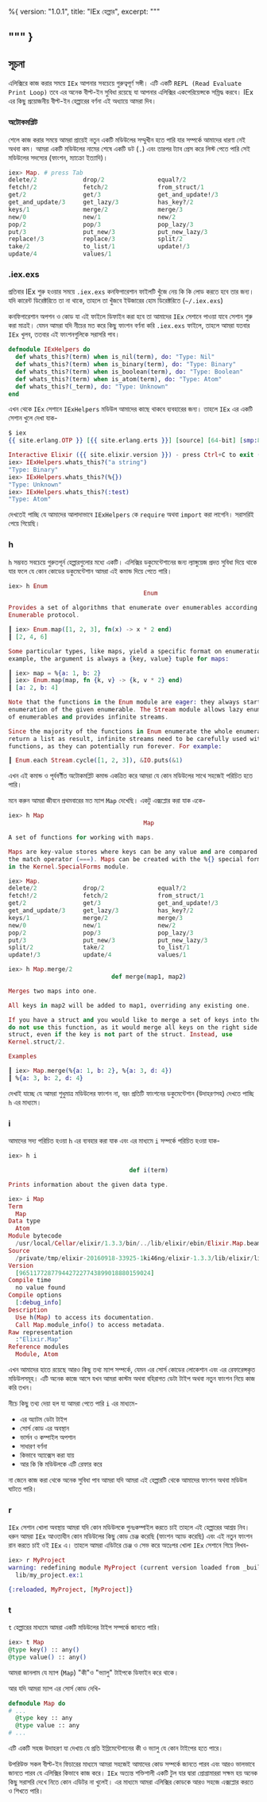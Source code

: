 %{
  version: "1.0.1",
  title: "IEx হেল্পার",
  excerpt: """
  
"""
}
---

## সূচনা

এলিক্সিরে কাজ করার সময়ে `IEx` আপনার সবচেয়ে গুরুত্বপূর্ণ সঙ্গী। এটি একটি `REPL (Read Evaluate Print Loop)` তবে এর অনেক বীল্ট-ইন সুবিধা রয়েছে যা আপনার এলিক্সির একপেরিয়েন্সকে সম্রিদ্ধ করবে। IEx এর  কিছু প্রয়োজনীয় বীল্ট-ইন হেল্পারের বর্ণনা এই অধ্যায়ে আমরা দিব।

### অটোকমপ্লিট

শেলে কাজ করার সময়ে আমরা প্রায়েই নতুন একটি মডিউলের সম্মুখীন হতে পারি যার সম্পর্কে আমাদের ধারণা নেই অথবা কম। আমরা একটি মডিউলের নামের শেষে একটি ডট (`.`) এবং তারপর ট্যাব প্রেস করে লিস্ট পেতে পারি সেই মডিউলের সদস্যের (ফাংশন, ম্যাক্রো ইত্যাদি)।

```elixir
iex> Map. # press Tab
delete/2             drop/2               equal?/2
fetch!/2             fetch/2              from_struct/1
get/2                get/3                get_and_update!/3
get_and_update/3     get_lazy/3           has_key?/2
keys/1               merge/2              merge/3
new/0                new/1                new/2
pop/2                pop/3                pop_lazy/3
put/3                put_new/3            put_new_lazy/3
replace!/3           replace/3            split/2
take/2               to_list/1            update!/3
update/4             values/1
```

### .iex.exs

প্রতিবার IEx শুরু হওয়ার সময়ে `.iex.exs` কনফিগারেশান ফাইলটি খুঁজে নেয় কি কি লোড করতে হবে তার জন্য। যদি কারেন্ট ডিরেক্টরিতে তা না থাকে, তাহলে তা খুঁজবে ইউজারের হোম ডিরেক্টরিতে (`~/.iex.exs`)

কনফিগারেশান অপশন ও কোড যা এই ফাইলে ডিফাইন করা হবে তা আমাদের `IEx` সেশানে পাওয়া যাবে সেশান শুরু করা মাত্রই। যেমন আমরা যদি নীচের মত করে কিছু ফাংশন বর্ণনা করি `.iex.exs` ফাইলে, তাহলে আমরা যতবার `IEx` খুলব, ততবার এই ফাংশনগুলিকে সরাসরি পাব।

```elixir
defmodule IExHelpers do
  def whats_this?(term) when is_nil(term), do: "Type: Nil"
  def whats_this?(term) when is_binary(term), do: "Type: Binary"
  def whats_this?(term) when is_boolean(term), do: "Type: Boolean"
  def whats_this?(term) when is_atom(term), do: "Type: Atom"
  def whats_this?(_term), do: "Type: Unknown"
end
```

এখন থেকে `IEx` সেশানে `IExHelpers` মডিউল আমাদের কাছে থাকবে ব্যবহারের জন্য। তাহলে `IEx` এর একটি সেশান খুলে দেখা যাক-

```elixir
$ iex
{{ site.erlang.OTP }} [{{ site.erlang.erts }}] [source] [64-bit] [smp:8:8] [async-threads:10] [hipe] [kernel-poll:false] [dtrace]

Interactive Elixir ({{ site.elixir.version }}) - press Ctrl+C to exit (type h() ENTER for help)
iex> IExHelpers.whats_this?("a string")
"Type: Binary"
iex> IExHelpers.whats_this?(%{})
"Type: Unknown"
iex> IExHelpers.whats_this?(:test)
"Type: Atom"
```

দেখতেই পাচ্ছি যে আমাদের আলাদাভাবে `IExHelpers` কে `require` অথবা `import` করা লাগেনি। সরাসরিই পেয়ে গিয়েছি।

### h

`h` সম্ভবত সবচেয়ে গুরুতপূর্ন হেল্পারগুলোর মধ্যে একটি। এলিক্সির ডকুমেন্টেশানের জন্য ল্যাঙ্গুয়েজ প্রদত্ত সুবিধা দিয়ে থাকে যার ফলে যে কোন কোডের ডকুমেন্টেশান আমরা এই কমান্ড দিয়ে পেতে পারি।

```elixir
iex> h Enum
                                      Enum

Provides a set of algorithms that enumerate over enumerables according to the
Enumerable protocol.

┃ iex> Enum.map([1, 2, 3], fn(x) -> x * 2 end)
┃ [2, 4, 6]

Some particular types, like maps, yield a specific format on enumeration. For
example, the argument is always a {key, value} tuple for maps:

┃ iex> map = %{a: 1, b: 2}
┃ iex> Enum.map(map, fn {k, v} -> {k, v * 2} end)
┃ [a: 2, b: 4]

Note that the functions in the Enum module are eager: they always start the
enumeration of the given enumerable. The Stream module allows lazy enumeration
of enumerables and provides infinite streams.

Since the majority of the functions in Enum enumerate the whole enumerable and
return a list as result, infinite streams need to be carefully used with such
functions, as they can potentially run forever. For example:

┃ Enum.each Stream.cycle([1, 2, 3]), &IO.puts(&1)
```

এখন এই কমান্ড ও পূর্ববর্ণীত অটোকমপ্লিট কমান্ড একত্রিত করে আমরা যে কোন মডিউলের সাথে সহজেই পরিচিত হতে পারি।

মনে করুন আমরা জীবনে প্রথমবারের মত ম্যাপ `Map` দেখেছি। একটু এক্সপ্লোর করা যাক একে-

```elixir
iex> h Map
                                      Map

A set of functions for working with maps.

Maps are key-value stores where keys can be any value and are compared using
the match operator (===). Maps can be created with the %{} special form defined
in the Kernel.SpecialForms module.

iex> Map.
delete/2             drop/2               equal?/2
fetch!/2             fetch/2              from_struct/1
get/2                get/3                get_and_update!/3
get_and_update/3     get_lazy/3           has_key?/2
keys/1               merge/2              merge/3
new/0                new/1                new/2
pop/2                pop/3                pop_lazy/3
put/3                put_new/3            put_new_lazy/3
split/2              take/2               to_list/1
update!/3            update/4             values/1

iex> h Map.merge/2
                             def merge(map1, map2)

Merges two maps into one.

All keys in map2 will be added to map1, overriding any existing one.

If you have a struct and you would like to merge a set of keys into the struct,
do not use this function, as it would merge all keys on the right side into the
struct, even if the key is not part of the struct. Instead, use
Kernel.struct/2.

Examples

┃ iex> Map.merge(%{a: 1, b: 2}, %{a: 3, d: 4})
┃ %{a: 3, b: 2, d: 4}
```

দেখাই যাচ্ছে যে আমরা শুধুমাত্র মডিউলের ফাংশন না, বরং প্রতিটি ফাংশনের ডকুমেন্টেশান (উদাহরণসহ) দেখতে পাচ্ছি `h` এর মাধ্যমে।

### i

আমাদের সদ্য পরিচিত হওয়া `h` এর ব্যবহার করা যাক এবং এর মাধ্যমে  `i` সম্পর্কে পরিচিত হওয়া যাক-

```elixir
iex> h i

                                  def i(term)

Prints information about the given data type.

iex> i Map
Term
  Map
Data type
  Atom
Module bytecode
  /usr/local/Cellar/elixir/1.3.3/bin/../lib/elixir/ebin/Elixir.Map.beam
Source
  /private/tmp/elixir-20160918-33925-1ki46ng/elixir-1.3.3/lib/elixir/lib/map.ex
Version
  [9651177287794427227743899018880159024]
Compile time
  no value found
Compile options
  [:debug_info]
Description
  Use h(Map) to access its documentation.
  Call Map.module_info() to access metadata.
Raw representation
  :"Elixir.Map"
Reference modules
  Module, Atom
```

এখন আমাদের হাতে রয়েছে আরও কিছু তথ্য ম্যাপ সম্পর্কে, যেমন এর সোর্স কোডের লোকেশান এবং এর রেফারেন্সকৃত মডিউলসমূহ। এটি অনেক কাজে আসে যখন আমরা কাস্টম অথবা বহিরাগত ডেটা টাইপ অথবা নতুন ফাংশন নিয়ে কাজ করি তখন।

নীচে কিছু তথ্য দেয়া হল যা আমরা পেতে পারি `i` এর মাধ্যমে-

- এর অ্যাটম ডেটা টাইপ
- সোর্স কোড এর অবস্থান
- ভার্সন ও কম্পাইল অপশান
- সাধারণ বর্ণনা
- কিভাবে অ্যাক্সেস করা যায়
- আর কি কি মডিউলকে এটি রেফার করে

না জেনে কাজ করা থেকে অনেক সুবিধা পাব আমরা যদি আমরা এই হেল্পারটি থেকে আমাদের ফাংশন অথবা মডিউল ঘাটতে পারি।

### r

`IEx` সেশান খোলা অবস্থায় আমরা যদি কোন মডিউলকে পুনঃকম্পাইল করতে চাই তাহলে এই হেল্পারের আশ্রয় নিব। ধরুন আমরা `IEx` আওতাধীন কোন মডিউলের কিছু কোড চেঞ্জ করেছি (ফাংশন অ্যাড করেছি) এবং এই নতুন ফাংশন রান করতে চাই ওই `IEx` এ। তাহলে আমরা এডিটরে চেঞ্জ ও সেভ করে অতঃপর খোলা `IEx` সেশানে গিয়ে লিখব-

```elixir
iex> r MyProject
warning: redefining module MyProject (current version loaded from _build/dev/lib/my_project/ebin/Elixir.MyProject.beam)
  lib/my_project.ex:1

{:reloaded, MyProject, [MyProject]}
```

### t

`t` হেল্পারের মাধ্যমে আমরা একটি মডিউলের টাইপ সম্পর্কে জানতে পারি।

```elixir
iex> t Map
@type key() :: any()
@type value() :: any()
```

আমরা জানলাম যে ম্যাপ (`Map`) "কী"ও "ভ্যালু" টাইপকে ডিফাইন করে থাকে।

আর যদি আমরা ম্যাপ এর সোর্স কোড দেখি-

```elixir
defmodule Map do
# ...
  @type key :: any
  @type value :: any
# ...
```

এটি একটি সহজ উদাহরণ যা দেখায় যে প্রতি ইম্লিমেন্টেশানের কী ও ভ্যালু যে কোন টাইপের হতে পারে।

উপরিউক্ত সকল বীল্ট-ইন ফিচারের মাধ্যমে আমরা সহজেই আমাদের কোড সম্পর্কে জানতে পারব এবং আরও ভালভাবে জানতে পারব যে এলিক্সির কিভাবে কাজ করে। `IEx` অত্যন্ত শক্তিশালী একটি টুল যার দ্বারা প্রোগ্রামাররা সক্ষম হয় অনেক কিছু সরাসরি দেখে নিতে কোন এডিটর না খুলেই। এর মাধ্যমে আমরা এলিক্সির কোডকে আরও সহজে এক্সপ্লোর করতে ও শিখতে পারি।
